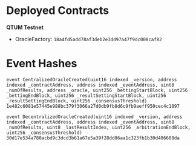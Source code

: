 # Deployed Contracts

**QTUM Testnet**

* OracleFactory: `18a4fd5add78af3deb2e3dd97a47f9dc008caf82`

# Event Hashes

    event CentralizedOracleCreated(uint16 indexed _version, address indexed _contractAddress, address indexed _eventAddress, uint8 _numOfResults, address _oracle, uint256 _bettingStartBlock, uint256 _bettingEndBlock, uint256 _resultSettingStartBlock, uint256 _resultSettingEndBlock, uint256 _consensusThreshold)
    1e482c6081e57445e988bc379f3066a27d0db9fb8d6c9fb9aeff950cec4c1897
    
    event DecentralizedOracleCreated(uint16 indexed _version, address indexed _contractAddress, address indexed _eventAddress, uint8 _numOfResults, uint8 _lastResultIndex, uint256 _arbitrationEndBlock, uint256 _consensusThreshold)
    30d17e534a780acbd9c3dcd3b61a67e5a39f28dd86aa1c323fb1b30d406608da
